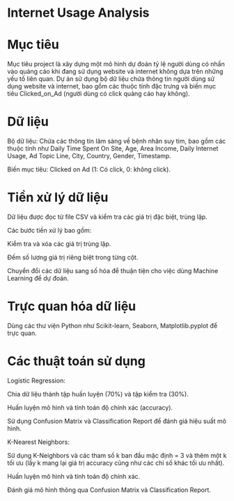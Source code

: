 # Internet Usage Analysis
# Mục tiêu
Mục tiêu project là xây dựng một mô hình dự đoán tỷ lệ người dùng có nhấn vào quảng cáo khi đang sử dụng website và internet không dựa trên những yếu tố liên quan. Dự án sử dụng bộ dữ liệu chứa thông tin người dùng sử dụng website và internet, bao gồm các thuộc tính đặc trưng và biến mục tiêu Clicked_on_Ad (người dùng có click quảng cáo hay không).

# Dữ liệu
Bộ dữ liệu: Chứa các thông tin lâm sàng về bệnh nhân suy tim, bao gồm các thuộc tính như Daily Time Spent On Site, Age, Area Income, Daily Internet Usage, Ad Topic Line, City, Country, Gender, Timestamp.

Biến mục tiêu: Clicked on Ad (1: Có click, 0: không click).

# Tiền xử lý dữ liệu

Dữ liệu được đọc từ file CSV và kiểm tra các giá trị đặc biệt, trùng lặp.

Các bước tiền xử lý bao gồm:

Kiểm tra và xóa các giá trị trùng lặp.

Đếm số lượng giá trị riêng biệt trong từng cột.

Chuyển đổi các dữ liệu sang số hóa để thuận tiện cho việc dùng Machine Learning để dự đoán.

# Trực quan hóa dữ liệu

Dùng các thư viện Python như Scikit-learn, Seaborn, Matplotlib.pyplot để trực quan.

# Các thuật toán sử dụng

Logistic Regression:

Chia dữ liệu thành tập huấn luyện (70%) và tập kiểm tra (30%).

Huấn luyện mô hình và tính toán độ chính xác (accuracy).

Sử dụng Confusion Matrix và Classification Report để đánh giá hiệu suất mô hình.

K-Nearest Neighbors:

Sử dụng K-Neighbors và các tham số k ban đầu mặc định = 3 và thêm một k tối ưu (lấy k mang lại giá trị accuracy cũng như các chỉ số khác tối ưu nhất).

Huấn luyện mô hình và tính toán độ chính xác.

Đánh giá mô hình thông qua Confusion Matrix và Classification Report.
